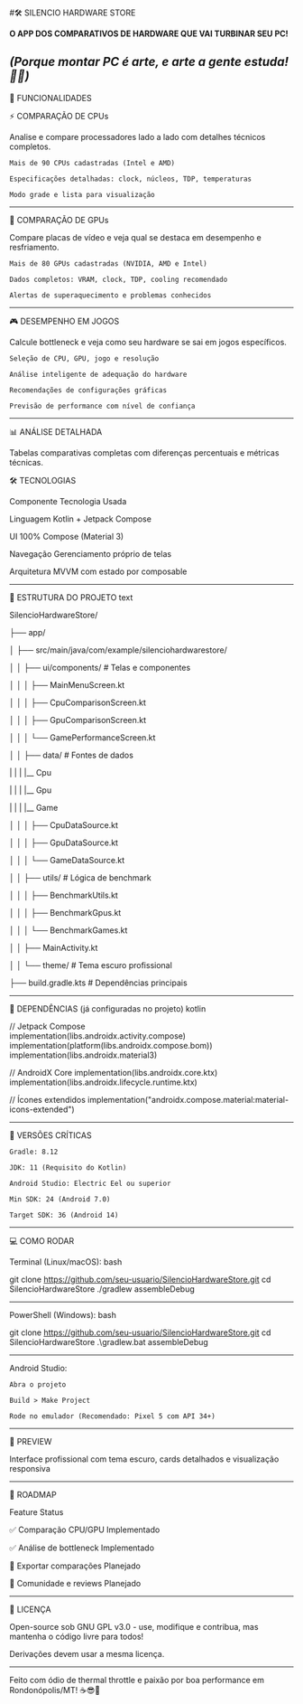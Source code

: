 #🛠️ SILENCIO HARDWARE STORE

**O APP DOS COMPARATIVOS DE HARDWARE QUE VAI TURBINAR SEU PC!**

*(Porque montar PC é arte, e arte a gente estuda! 👊🔥)*
-------------------------------------------------------------------------------------------
🎯 FUNCIONALIDADES

⚡ COMPARAÇÃO DE CPUs

Analise e compare processadores lado a lado com detalhes técnicos completos.

    Mais de 90 CPUs cadastradas (Intel e AMD)

    Especificações detalhadas: clock, núcleos, TDP, temperaturas

    Modo grade e lista para visualização
    
-------------------------------------------------------------------------------------------
🎨 COMPARAÇÃO DE GPUs

Compare placas de vídeo e veja qual se destaca em desempenho e resfriamento.

    Mais de 80 GPUs cadastradas (NVIDIA, AMD e Intel)

    Dados completos: VRAM, clock, TDP, cooling recomendado

    Alertas de superaquecimento e problemas conhecidos
    
-------------------------------------------------------------------------------------------
🎮 DESEMPENHO EM JOGOS

Calcule bottleneck e veja como seu hardware se sai em jogos específicos.

    Seleção de CPU, GPU, jogo e resolução

    Análise inteligente de adequação do hardware

    Recomendações de configurações gráficas

    Previsão de performance com nível de confiança
    
-------------------------------------------------------------------------------------------
📊 ANÁLISE DETALHADA

Tabelas comparativas completas com diferenças percentuais e métricas técnicas.

🛠️ TECNOLOGIAS

Componente	          Tecnologia Usada

Linguagem	            Kotlin + Jetpack Compose

UI	                  100% Compose (Material 3)

Navegação	            Gerenciamento próprio de telas

Arquitetura	          MVVM com estado por composable

-------------------------------------------------------------------------------------------
📂 ESTRUTURA DO PROJETO
text

SilencioHardwareStore/

├── app/

│   ├── src/main/java/com/example/silenciohardwarestore/

│   │   ├── ui/components/      # Telas e componentes

│   │   │   ├── MainMenuScreen.kt

│   │   │   ├── CpuComparisonScreen.kt

│   │   │   ├── GpuComparisonScreen.kt

│   │   │   └── GamePerformanceScreen.kt

│   │   ├── data/              # Fontes de dados

|   |   |   |__ Cpu

|   |   |   |__ Gpu

|   |   |   |__ Game

│   │   │   ├── CpuDataSource.kt

│   │   │   ├── GpuDataSource.kt

│   │   │   └── GameDataSource.kt

│   │   ├── utils/             # Lógica de benchmark

│   │   │   ├── BenchmarkUtils.kt

│   │   │   ├── BenchmarkGpus.kt

│   │   │   └── BenchmarkGames.kt

│   │   ├── MainActivity.kt  

│   │   └── theme/             # Tema escuro profissional

├── build.gradle.kts           # Dependências principais

-------------------------------------------------------------------------------------------
📜 DEPENDÊNCIAS (já configuradas no projeto)
kotlin

// Jetpack Compose  
implementation(libs.androidx.activity.compose)  
implementation(platform(libs.androidx.compose.bom))  
implementation(libs.androidx.material3)

// AndroidX Core
implementation(libs.androidx.core.ktx)
implementation(libs.androidx.lifecycle.runtime.ktx)

// Ícones extendidos
implementation("androidx.compose.material:material-icons-extended")

-------------------------------------------------------------------------------------------
🔧 VERSÕES CRÍTICAS

    Gradle: 8.12

    JDK: 11 (Requisito do Kotlin)

    Android Studio: Electric Eel ou superior

    Min SDK: 24 (Android 7.0)

    Target SDK: 36 (Android 14)
    
-------------------------------------------------------------------------------------------
💻 COMO RODAR

Terminal (Linux/macOS):
bash

git clone https://github.com/seu-usuario/SilencioHardwareStore.git
cd SilencioHardwareStore
./gradlew assembleDebug

-------------------------------------------------------------------------------------------
PowerShell (Windows):
bash

git clone https://github.com/seu-usuario/SilencioHardwareStore.git
cd SilencioHardwareStore
.\gradlew.bat assembleDebug

-------------------------------------------------------------------------------------------
Android Studio:

    Abra o projeto

    Build > Make Project

    Rode no emulador (Recomendado: Pixel 5 com API 34+)
    
-------------------------------------------------------------------------------------------
🎨 PREVIEW

Interface profissional com tema escuro, cards detalhados e visualização responsiva

-------------------------------------------------------------------------------------------
🚀 ROADMAP

Feature	Status

✅ Comparação CPU/GPU	Implementado

✅ Análise de bottleneck	Implementado

🔄 Exportar comparações	Planejado

🔄 Comunidade e reviews	Planejado

--------------------------------------------------------------------------------------------
📌 LICENÇA

Open-source sob GNU GPL v3.0 - use, modifique e contribua, mas mantenha o código livre para todos! 

Derivações devem usar a mesma licença.

-------------------------------------------------------------------------------------------
Feito com ódio de thermal throttle e paixão por boa performance em Rondonópolis/MT! ☕😎📱
